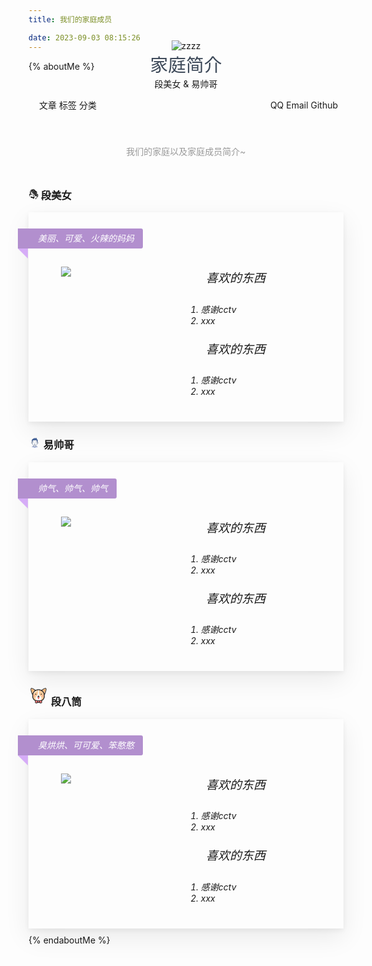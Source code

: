 ```yaml
---
title: 我们的家庭成员

date: 2023-09-03 08:15:26
---
```


{% aboutMe %}

<style>
  @media only screen and (max-width: 800px) {
    .swbk {
      padding: 26px 2px !important;
      margin: 0 !important;
    }

    .swbk ol {
      padding: 2px 10px;
    }
  }

  .swbk {
    position: relative;
    padding: 26px 20px;
    font-style: italic;
    margin: 10px 0px;
    -webkit-box-shadow: 0 14px 38px rgba(0, 0, 0, .08), 0 3px 8px rgba(0, 0, 0, .06);
    box-shadow: 0 14px 38px rgba(0, 0, 0, .08), 0 3px 8px rgba(0, 0, 0, .06);
    -webkit-transition: all .3s ease 0s, -webkit-transform .6s cubic-bezier(.6, .2, .1, 1) 0s;
    transition: all .3s ease 0s, -webkit-transform .6s cubic-bezier(.6, .2, .1, 1) 0s;
    transition: all .3s ease 0s, transform .6s cubic-bezier(.6, .2, .1, 1) 0s;
    transition: all .3s ease 0s, transform .6s cubic-bezier(.6, .2, .1, 1) 0s, -webkit-transform .6s cubic-bezier(.6, .2, .1, 1) 0s;
  }

  .swbk:hover {
    -webkit-transform: translateY(-4px);
    transform: translateY(-4px);
    -webkit-box-shadow: 0 14px 38px rgba(0, 0, 0, .14), 0 3px 8px rgba(0, 0, 0, .12);
    box-shadow: 0 14px 38px rgba(0, 0, 0, .14), 0 3px 8px rgba(0, 0, 0, .12);
  }

  .swbk:before {
    content: " “ ";
    top: 56px;
    left: -14px;
  }

  .swbk:after {
    content: " ” ";
    bottom: 8px;
    right: 5px;
  }

  .swbk:after,
  .swbk:before {
    position: absolute;
    font-style: normal;
    font-weight: 600;
    font-size: 42px;
    text-decoration: inherit;
  }

  .ziwojieshao .swbk:after,
  .ziwojieshao .swbk:before {
    display: none;
  }

  body.dark .swbk:after,
  body.dark .swbk:before {
    color: #d2c9c9;
  }

  .swbk p {
    font-size: 19px !important;
    line-height: 2.4rem;
    text-indent: 2rem;
    font-style: italic;
    font-family: 'Architects Daughter', cursive !important;
  }

  .swbk .label {
    display: inline-block;
    position: relative;
    margin-bottom: 10px;
    padding: 0 14px 0 32px;
    height: 32px;
    line-height: 32px;
    border-radius: 0 3px 3px 0;
    background-color: currentColor;
  }

  .swbk .label span {
    color: #fff;
  }

  .swbk .label:after {
    content: "";
    position: absolute;
    top: 100%;
    left: 0;
    width: 0;
    height: 0;
    background-color: transparent;
    border-style: solid;
    border-width: 0 16px 16px 0;
    border-color: transparent;
    border-right-color: currentColor;
    -webkit-filter: brightness(120%);
    filter: brightness(120%);
  }

  @media screen and (min-width: 768px) {
    .swbk .label {
      left: -37px;
    }
  }

  @media screen and (max-width: 767px) {
    .swbk .label {
      left: -18px;
    }

    .swbk p {
      padding: 2px 8px;
    }
  }

  .center-align {
    text-align: center
  }


  .introduction {
    margin: 1.5rem auto 3rem;
    max-width: 600px;
    color: #999;
  }

</style>
<main>
  <div id="aboutme">
    <div>
      <div>
        <div style="display: flex;align-items: center;text-align-last: center;">
          <div  style="flex: 0.5;">
            <span>文章</span>
            <span>标签</span>
            <span>分类</span>
          </div>
          <div  style="flex: 1;">
            <div style="position: relative;top: -64px;">
              <div class="avatar toupic" style="position: relative;">
                <img src="http://localhost:9000/medias/avatar.jpg" alt="zzzz"
                  class="circle responsive-img avatar-img">
              </div>
              <div class="author">
                <div style="margin-bottom: 0.1rem;font-size: 1.8rem;font-weight: 500;color: #3C4858;font-family: MV Boli;">家庭简介</div>
                <div class="career">段美女 & 易帅哥</div>
              </div>
            </div>
          </div>
          <div style="flex: 0.5;" >
            <div class="social-link">
              <span>QQ</span>
              <span>Email</span>
              <span>Github</span>
            </div>
          </div>
        </div>
        <div class="introduction center-align">
          我们的家庭以及家庭成员简介~
        </div>
        <div class="ziwojieshao">
          <h3><svg t="1693705693251" class="icon" viewBox="0 0 1024 1024" version="1.1" xmlns="http://www.w3.org/2000/svg" p-id="6499" width="16" height="16"><path d="M999.499 600.463c-10.071-39.555-33.716-68.565-69.593-87.543-13.819-7.309-28.281-13.393-42.275-20.381-6.521-3.255-12.655-7.292-18.902-11.08-1.354-0.82-2.438-2.087-4.338-3.756 30.46-4.156 57.04-15.37 80.773-33.438-1.602 0.749-3.21 1.482-4.801 2.249-19.645 9.466-39.423 18.609-61.241 21.952-5.367 0.823-10.856 0.827-16.247 1.525-4.921 0.638-7.405-1.684-9.318-5.907-7.098-15.667-5.835-31.521-1.229-47.395 1.797-6.19 4.256-12.199 6.624-18.208 30.09-76.343 4.62-151.398-65.712-193.656a250.238 250.238 0 0 0-54.834-24.57c-21.386-6.64-38.895-18.817-52.635-36.142-11.199-14.122-21.706-28.819-32.006-43.619-37.282-53.57-88.292-85.189-152.442-95.939C492.466 3.072 483.51 2.17 474.6 1h-38.837c-1.315 0.281-2.618 0.725-3.947 0.818-36.972 2.618-72.627 11.021-107.011 24.728-38.354 15.29-73.479 35.731-102.1 66.052-16.254 17.219-28.832 36.665-33.81 60.236-2.72 12.88-2.673 25.763 1.006 39.676 1.975-6.297 3.42-11.529 5.244-16.625 15.253-42.592 45.204-71.768 84.738-91.882 38.689-19.685 80.191-27.868 123.296-28.453 30.834-0.417 61.17 3.296 90.489 13.381 32.576 11.205 59.647 30.978 84.145 54.622 19.724 19.038 39.272 38.255 58.882 57.412 0.12 0.117-0.021 0.503-0.025 0.596-11.822-5.482-23.463-11.438-35.521-16.36-29.594-12.078-57.446-26.996-83.623-45.545-44.015-31.191-93.367-45.156-147.391-41.832-29.537 1.817-58.142 8.573-86.773 15.654-15.555 3.848-27.805 13.047-41.616 20.583 1.342 2.674 2.372 4.98 3.618 7.164 8.757 15.36 21.591 26.707 36.393 35.83 38.938 24 82.134 35.118 127.009 39.996 28.417 3.091 57.092 3.728 85.557 6.469 37.527 3.615 74.525 10.328 110.063 23.448 23.514 8.683 45.568 19.952 63.041 38.536 3.849 4.094 7.139 8.712 10.688 13.09-8.253-3.287-15.666-7.411-23.401-10.787-35.097-15.319-72.338-22.602-109.859-28.617-29.407-4.715-58.962-8.532-88.312-13.558-27.489-4.707-54.739-10.785-82.195-15.688-23.292-4.162-46.671-7.77-69.098-15.677-32.309-11.392-56.681-31.279-68.878-64.238-0.197-0.534-0.755-0.933-1.358-1.648-4.565 6.375-8.593 12.725-13.373 18.449-4.092 4.902-4.839 10.037-4.176 16.093 2.698 24.595 15.333 43.645 33.029 59.867 19.332 17.721 41.896 30.272 65.996 40.12 38.107 15.568 77.403 25.919 118.917 26.283 18.732 0.166 37.471 0.453 56.19 1.147 30.336 1.124 60.473 3.979 89.857 12.234 53.625 15.066 91.428 47.364 108.269 101.358 6.162 19.762 10.096 40.23 14.766 60.441 3.59 15.542 5.06 31.612 12.615 46.102 12.611 24.182 31.74 41.878 54.863 55.618 5.906 3.509 12.093 6.543 19.139 10.326-22.872-4.688-41.595-14.509-56.838-30.919-16.32-17.569-26.976-38.335-34.699-60.729-7.765-22.51-14.22-45.511-22.853-67.673-20.136-51.684-55.965-86.11-111.482-97.916-27.759-5.903-55.949-7.588-84.144-9.612-28.34-2.035-56.896-3.012-84.901-7.382-81.432-12.709-144.474-54.503-189.046-123.958-0.552-0.86-1.257-1.623-2.641-3.387 0.39 2.575 0.524 3.91 0.801 5.214 4.207 19.892 14.229 36.786 27.704 51.583 31.963 35.101 70.979 58.933 116.638 72.013 38.103 10.916 77.203 14.353 116.55 16.331 30.946 1.556 61.841 3.494 92.442 9.042 47.35 8.587 83.289 32.89 106.521 75.357 0.668 1.222 1.155 2.542 1.729 3.816-1.191-0.334-1.717-0.99-2.196-1.677-21.941-31.379-51.299-52.377-88.377-61.971-33.733-8.728-68.359-9.578-102.943-10.051-25.535-0.349-51.091 0.276-76.605-0.556-18.778-0.612-37.636-3.358-54.242-12.729-22.804-12.869-45.626-25.947-67.116-40.843-33.976-23.553-60.097-54.126-75.318-93.174-0.208-0.534-0.671-0.969-1.689-2.393-0.434 9.76-2.008 18.547-0.968 27.013 2.662 21.663 12.7 40.429 25.709 57.613 22.891 30.234 52.991 51.628 85.943 69.458 2.688 1.454 5.661 2.622 7.922 4.591 19.204 16.73 41.407 28.54 64.064 39.688 4.377 2.152 8.963 4.602 12.281 8.042 8.829 9.151 18.398 18.028 25.214 28.6 25.551 39.639 34.527 82.982 27.049 129.845-3.216 20.148-5.35 40.549-2.73 61.057 3.193 25.015 13.828 45.443 36.429 58.232 3.305 1.871 4.357 3.542 3.974 7.448-2.842 28.968 3.314 55.312 24.297 76.683 23.447 23.883 52.231 36.143 85.581 36.335 43.8 0.251 71.032-26.907 70.503-69.157-0.248-19.712-21.455-39.531-41.113-38.42-10.48 0.593-17.022 8.567-14.846 18.448 0.528-1.074 0.943-1.956 1.392-2.822 1.908-3.685 3.897-7.699 8.738-7.483 4.946 0.221 7.177 4.277 8.693 8.322 2.973 7.924 3.404 16.089 0 23.94-8.791 20.276-25.42 30.037-46.434 32.896-20.611 2.804-34.981-7.219-45.308-24.089-9.403-15.36-11.581-32.462-11.629-50.076-0.015-4.184 1.02-6.179 5.492-7.287 11.825-2.934 22.396-8.689 32.038-16.159-11.68 5.098-23.487 9.441-37.712 9.946 2.902-14.76 4.771-28.97 8.583-42.634 7.086-25.379 15.644-50.345 22.985-75.656 14.718-50.725 5.931-95.977-32.413-133.957-3.119-3.089-6.411-6.005-9.624-9.002 1.553-0.301 2.846-0.109 3.971 0.432 12.101 5.819 24.258 11.542 36.186 17.701 1.999 1.033 3.819 3.85 4.305 6.142 3.104 14.644 5.569 29.426 8.69 44.067 8.72 40.924 20.797 80.718 40.732 117.775 17.617 32.749 38.474 62.86 70.681 83.076 17.14 10.758 34.547 21.18 52.402 30.682 24.182 12.864 49.23 24.109 73.315 37.14 25.926 14.024 38.556 41.651 34.087 70.749-4.323 28.153-17.974 51.457-38.758 70.136-32.674 29.362-66.165 57.818-99.478 86.463-3.142 2.701-3.694 5.037-2.723 8.729 4.719 17.949 16.043 30.183 32.787 37.337 6.632 2.833 13.858 4.274 20.813 6.35h21.462c10.918-3.073 21.873-6.025 32.733-9.293 3.342-1.005 6.424-2.875 10.512-4.759-4.336-1.605-7.823-2.767-11.208-4.172-20.008-8.307-26.57-22.734-19.342-43.162 6.118-17.301 17.314-31.474 28.657-45.555 11.518-14.297 23.095-28.565 34.078-43.272 4.743-6.353 8.311-13.646 11.902-20.769 1.628-3.226 3.356-4.221 6.939-4.18 35.623 0.411 65.39-12.325 88.318-40.008 12.079-14.583 16.558-32.351 19.51-50.305 1.881-11.438 1.093-23.312 1.632-34.982 0.071-1.554 0.516-3.393 1.457-4.559 15.503-19.215 24.193-41.188 26.954-65.62 0.131-1.158 0.575-2.281 0.874-3.42v-24.527c-1.476-7.986-2.499-16.096-4.5-23.953zM516.648 505.91c0.432 20.613-2.254 40.794-7.44 60.615-8.255 31.566-17.017 63-25.656 94.824-8.27-3.22-14.857-9.374-19.246-18.002-5.873-11.547-8.33-24.038-10.181-36.713-3.313-22.681-1.136-45.058 2.394-67.569 4.383-27.937 4.788-55.957-3.106-83.558-5.406-18.898-15.033-35.293-28.945-49.175a272.274 272.274 0 0 1-3.564-3.646c-0.111-0.117-0.15-0.302-0.716-1.484 23.586 11.201 46.05 22.078 65.273 38.536 20.332 17.41 30.627 39.351 31.187 66.172z m152.773-299.496c-0.879-0.791-1.771-1.569-2.084-3.28 11.141 5.92 23.008 10.798 33.294 17.95 37.311 25.942 65.145 59.982 83.235 101.755 5.056 11.671 7.398 23.977 6.91 36.81-0.988 26.012-1.779 52.029-2.69 79.194-10.69-10.118-18.573-21.298-22.091-34.532-4.35-16.371-7.606-33.103-10.206-49.853-3.83-24.673-7.976-49.232-21.871-70.573-18.435-28.315-39.278-54.746-64.497-77.471z m-91.562 248.968c-0.729-4.682-1.444-9.366-2.37-15.378 2.461 1.999 4.004 3.188 5.476 4.456 26.38 22.722 43.271 51.668 55.21 83.916 12.391 33.471 28.601 64.757 53.744 90.635 6.973 7.177 14.721 13.602 21.33 19.654-69.29-42.157-120.255-98.932-133.39-183.283z m127.036 70.465c-7.876-22.937-13.797-46.543-20.604-69.847l1.521-0.765c4.568 13.332 8.733 26.818 13.825 39.945 4.48 11.55 9.379 23.024 15.174 33.962 16.781 31.684 42.297 52.039 77.887 59.735a784.594 784.594 0 0 1 63.146 16.44c16.526 5.048 31.356 13.833 44.52 26.714-10.317-2.341-19.686-4.923-29.219-6.532-19.124-3.227-38.459-5.298-57.494-8.953-52.842-10.144-90.924-38.77-108.756-90.699z m190.22 89.183c8.537 6.115 14.839 13.563 19.252 22.555l-19.252-22.555z m-31.451 225.682c0.621-2.057 1.086-3.765 1.649-5.438 12.51-37.029 6.518-71.804-13.086-104.764-6.596-11.094-16.445-19.101-27.541-25.32-20.772-11.646-41.854-22.733-62.661-34.319-10.827-6.028-21.339-12.621-31.992-18.959 0.276-0.385 0.557-0.769 0.835-1.149 21.126 11.831 43.939 18.931 67.322 24.4 16.888 3.95 33.895 7.419 50.677 11.763 20.888 5.406 40.197 13.907 54.536 31.042 6.973 8.331 12.203 17.558 15.506 27.917 0.924 2.892 0.481 4.664-2.454 6.083-7.933 3.827-15.734 7.923-23.389 12.646 9.203-2.55 18.404-5.1 27.602-7.647 7.516 32.185-21.183 74.739-57.004 83.745zM971.35 696.928c-0.497 1.002-1.118 1.944-1.279 2.225-7.175-11.185-13.965-22.708-21.739-33.523-4.413-6.141-10.495-11.073-15.701-16.662-1.177-1.265-2.525-2.952-2.64-4.527-2.227-30.991-18.956-53.225-42.846-71.063-20.679-15.442-43.887-26.116-68.279-33.942-16.304-5.229-28.852-14.867-39.308-27.897-16.12-20.088-27.618-42.863-38.186-66.144-3.628-7.99-6.561-16.294-9.81-24.455l1.108-0.564c0.598 0.652 1.282 1.244 1.782 1.964 13.531 19.5 31.229 33.955 52.724 43.929 1.9 0.884 4.222 2.76 4.675 4.59 9.095 36.658 32.76 61.566 65.126 78.388 15.275 7.939 32.167 12.791 48.39 18.877 9.388 3.522 19.037 6.373 28.331 10.12 27.369 11.032 41.478 32.626 46.62 60.664 3.716 20.237 0.138 39.624-8.968 58.02zM113.602 511.08c10.972-3.646 22.157-6.677 33.033-10.583 19.591-7.034 30.777-21.645 35.791-41.407 2.816-11.1 2.464-22.263 0.375-33.426-3.836-20.496-12.246-39.329-22.262-57.321-17.116-30.744-18.572-62.69-9.55-95.873 5.933-21.817 15.895-41.935 25.918-62.04 1.783-3.575 3.154-7.354 4.715-11.04-1.29-0.078-1.85 0.234-2.199 0.703-14.927 19.957-28.417 40.759-37.386 64.183-8.562 22.361-11.999 45.297-7.735 69.116 3.284 18.338 11.382 34.781 19.42 51.346 5.543 11.424 11.563 23.023 14.471 35.234 6.403 26.9-3.119 46.952-27.029 58.364-7.198 3.435-14.728 6.181-22.145 9.147-10.093 4.035-20.515 7.378-30.264 12.114-12.271 5.959-19.978 16.113-22.979 29.608-0.172 0.773-0.659 1.476-1 2.213v22.484c1.417 6.608 2.833 13.217 4.248 19.826 1.054-2.014 0.979-3.873 1.065-5.727 0.583-12.588 3.014-24.563 10.423-35.214 8.17-11.74 20.17-17.413 33.09-21.707z" p-id="6500"></path><path d="M618.865 847.936c-5.347-4.947-10.688-10.238-16.921-13.841-70.619-40.819-144.394-48.26-221.253-19.881-4.012 1.481-7.06 1.465-10.358-1.036-5.696-4.319-11.474-8.528-17.216-12.785-22.413-16.619-44.662-33.471-67.351-49.707-6.126-4.384-13.461-7.197-20.476-10.181-4.824-2.051-8.805-0.609-12.467 3.785-21.547 25.869-28.423 54.52-18.895 87.269 4.352 14.954 7.395 30.372 9.82 45.77 1.151 7.314-0.538 15.078-0.954 22.891 3.358-0.835 6.758-1.911 10.242-2.504 7.481-1.271 15.118-3.753 22.489-3.174 41.816 3.279 83.08 10.091 123.278 22.383 34.231 10.468 67.032 24.184 94.851 47.286 11.665 9.688 21.774 21.252 32.567 31.937 5.229-6.884 11.116-14.771 17.151-22.546 19.726-25.411 39.818-50.547 59.103-76.289 7.397-9.873 13.164-20.996 19.344-31.739 3.699-6.434 2.369-12.713-2.954-17.638z m-334.92-283.307c18.19 5.637 36.141 12.046 54.296 17.801 2.21 0.701 5.407 0.125 7.526-1.015 17.429-9.36 29.011-23.81 35.859-42.224 0.549-1.475 1.201-2.906 1.806-4.36 0.552 0.092 1.104 0.185 1.654 0.275l-2.657 50.407c14.099-1.109 24.568-8.44 28.765-21.154 6.45-19.548 3.294-39.216 0.498-59.585-9.95 7.671-19.093 14.972-28.499 21.914-14.224 10.5-29.452 19.091-47.141 22.22-13.412 2.372-25.532-6.926-25.905-20.526-0.259-9.476-3.548-15.221-13.092-17.778-6.958-1.865-9.56-6.783-9.261-14.018 0.068-1.692 0.355-3.375 0.604-5.63-1.039-0.412-1.799-0.732-2.571-1.016-9.89-3.644-13.564-9.597-12.371-20.022 0.232-2.027 0.627-4.066 0.564-6.09-0.139-4.518-1.414-7.765-6.766-9.109-5.866-1.475-11.405-4.338-16.994-6.805-3.946-1.742-5.158-4.756-4.309-9.159 2.031-10.521 3.28-21.2 5.521-31.671 4.206-19.659 1.539-37.655-8.37-55.563-9.18-16.594-16.362-34.385-23.371-52.065-11.409-28.779-22.307-57.786-28.663-88.234-0.491-2.352-0.917-4.716-1.609-8.29-11.623 20.983-22.524 40.809-29.764 62.325-3.023 8.985-5.715 18.265-6.973 27.625-3.679 27.374 1.153 53.847 12.726 78.606 9.777 20.919 21.856 40.75 32.392 61.331 4.771 9.323 9.303 19.009 12.097 29.042 3.877 13.928-1.119 24.607-13.979 31.087-8.279 4.17-17.332 6.905-26.202 9.772-13.255 4.284-27.033 7.178-39.923 12.331-32.523 13.002-48.379 38.333-46.655 73.169 0.986 19.944 7.874 38.546 13.712 57.406 4.513 14.58 9.327 29.263 11.671 44.265 2.697 17.252-5.104 26.291-22.406 29.911-3.814 0.8-7.703 1.237-12.161 1.936 20.055 14.019 59.991 7.665 70.423-24.386 3.338-10.258 4.483-20.765 2.48-31.25-2.836-14.853-6.797-29.488-9.803-44.313-4.602-22.695 0.629-35.515 21.173-46.068 14.739-7.571 30.734-12.698 46.182-18.879 1.105-0.442 2.325-0.595 3.374-0.854-9.78 5.877-19.979 11.093-29.171 17.709-26.233 18.877-36.292 44.804-30.338 76.398 2.572 13.654 7.212 26.906 10.594 40.422 6.104 24.389-0.958 41.126-22.525 54.095-2.808 1.688-5.68 3.271-8.357 4.807h34.036c0.266-4.363 0.493-7.894 0.692-11.424 2.108-37.399 4.316-74.792 6.271-112.2 0.92-17.594 6.487-33.272 17.767-46.86 9.639-11.607 21.857-18.765 36.803-21.082 20.72-3.215 40.723 0.693 60.35 6.776z m-6.85-45.076c-2.654 10.668-21.459 22.786-35.945 24.559l35.945-24.559z" p-id="6501"></path></svg> 段美女</h3>
          <div class="swbk">
            <div class="label" style="color: rgb(178, 143, 206);">
              <span>美丽、可爱、火辣的妈妈</span>
            </div>
            <div style="display: flex">
                <p style="flex: 1;width: 20%;"><img src="http://localhost:9000/medias/avatar.jpg"/></p>
                <div style="flex: 1">
                    <div><p>喜欢的东西</p>
                    <ol>
                      <li>感谢cctv</li>
                      <li>xxx</li>
                    </ol>
                    </div>
                    <div><p>喜欢的东西</p>
                    <ol>
                      <li>感谢cctv</li>
                      <li>xxx</li>
                    </ol>
                    </div>
                </div>
            </div>
          </div>
        </div>
        <div class="ziwojieshao">
          <h3><svg t="1693706399588" class="icon" viewBox="0 0 1024 1024" version="1.1" xmlns="http://www.w3.org/2000/svg" p-id="8154" width="20" height="20"><path d="M282.3 896.1c67.2 40.3 145.8 63.4 229.8 63.4s162.6-23.2 229.8-63.4c-56.4-50.6-138.4-82.5-229.8-82.5s-173.5 31.9-229.8 82.5z" fill="#B7C3EA" p-id="8155"></path><path d="M512.1 823.7c87.4 0 166.2 30 220.7 77.8 6-3.4 12-7 17.9-10.7-58.3-53.4-143.6-87.1-238.5-87.1S332 837.4 273.7 890.8c5.9 3.7 11.8 7.3 17.8 10.7 54.4-47.8 133.2-77.8 220.6-77.8z" fill="#1B345F" p-id="8156"></path><path d="M308.9 515c-18.3 0-20.9-37.1-20.9-37.4V322.9c27-62.5 71.6-65.7 81.2-65.7h2l6.1 0.4 3.4-4.9C417.4 195.9 451.1 188 482 188c15.9 0 32.7 2.5 50.4 5.1 12.4 1.8 25.2 3.8 38.6 4.9 5.5 0.5 10.8 0.7 16 0.7 41.4 0 63.3-15.6 74.3-28.6 16.6 39.6 1.5 80.3 1.4 80.7l-5.2 13.7 15.4-0.1c48 0 61.4 59.9 62.7 66 3.5 59.1 6.7 158.6 0.7 173.7-3.2 8-17.9 10.7-22.8 10.7H308.9z" fill="#476BA9" p-id="8157"></path><path d="M656.7 188.3c7.1 30.7-3.2 58.6-3.3 58.9L642.8 275h30.1c39.1 0 51.1 49.2 52.7 57.1 4.1 70.1 5.7 152.7 1.3 167.1-1.4 1.6-8 2.8-13.6 2.8h-404c-6 0-8.3-15.9-8.3-24.4V324.7c21-53.2 57.5-56.7 69.2-56.7h0.7l11.9 0.5 6.4-10.2c34.1-52.8 64.8-60.2 92.9-60.2 15.2 0 31.6 2.4 48.9 5 12.5 1.9 25.5 3.8 39.2 5 5.8 0.5 11.4 0.8 16.8 0.8 33.5 0 55.4-9.6 69.7-20.6m5.3-38s-12 38.6-74.9 38.6c-4.7 0-9.8-0.3-15.1-0.7-32.3-2.9-61.8-10.1-89.9-10.1-38.1 0-73.6 13.3-109.7 69.2 0 0 0.2-0.1-1.2-0.1-11.7 0-70.2 3.9-89.2 74v156.3s-2.1 44.4 26.9 44.4h404.5c1.2 0 25.8 0.5 32.1-15.5 9.1-22.9 0-177.3 0-177.3S732.2 255 672.9 255h-0.8s21.6-56.2-10.1-104.7z" fill="#1B345F" p-id="8158"></path><path d="M297.2 614.4c-30.8 0-55.9-25.1-55.9-55.9 0-30.8 25.1-55.9 55.9-55.9s55.9 25.1 55.9 55.9c0 30.8-25 55.9-55.9 55.9z" fill="#FFFFFF" p-id="8159"></path><path d="M297.2 510.6c26.4 0 47.8 21.5 47.8 47.8 0 26.4-21.5 47.8-47.8 47.8-26.4 0-47.8-21.5-47.8-47.8 0-26.3 21.4-47.8 47.8-47.8m0-16.2c-35.2 0-64 28.8-64 64s28.8 64 64 64 64-28.8 64-64-28.8-64-64-64z" fill="#1B345F" p-id="8160"></path><path d="M269.1 562.5c-0.8 0-1.6-0.1-2.3-0.3-4.3-1.3-6.7-5.8-5.4-10.1 0.2-0.8 6.2-19.9 22.4-26.2 9.6-3.7 20.3-2.2 31.7 4.5 3.8 2.3 5.1 7.2 2.8 11.1a8.11 8.11 0 0 1-11.1 2.8c-6.9-4.1-12.8-5.2-17.6-3.4-7.4 2.9-11.8 12.6-12.8 15.8-1 3.5-4.2 5.8-7.7 5.8z" fill="#1B345F" p-id="8161"></path><path d="M728.5 614.4c30.8 0 55.9-25.1 55.9-55.9 0-30.8-25.1-55.9-55.9-55.9s-55.9 25.1-55.9 55.9c-0.1 30.8 25 55.9 55.9 55.9z" fill="#FFFFFF" p-id="8162"></path><path d="M728.5 510.6c26.4 0 47.8 21.5 47.8 47.8 0 26.4-21.5 47.8-47.8 47.8-26.4 0-47.8-21.5-47.8-47.8-0.1-26.3 21.4-47.8 47.8-47.8m0-16.2c-35.2 0-64 28.8-64 64s28.8 64 64 64 64-28.8 64-64-28.8-64-64-64z" fill="#1B345F" p-id="8163"></path><path d="M756.5 562.5c0.8 0 1.6-0.1 2.3-0.3 4.3-1.3 6.7-5.8 5.4-10.1-0.2-0.8-6.2-19.9-22.4-26.2-9.6-3.7-20.3-2.2-31.7 4.5a8.11 8.11 0 0 0-2.8 11.1c2.3 3.8 7.2 5.1 11.1 2.8 6.9-4.1 12.8-5.2 17.6-3.4 7.4 2.9 11.8 12.6 12.8 15.8 1.1 3.5 4.3 5.8 7.7 5.8z" fill="#1B345F" p-id="8164"></path><path d="M588.8 826c0 18-8.8 34.2-22.9 45.8-13.7 11.3-32.3 10.8-53 10.8-20.6 0-39.3 0.5-52.9-10.7-14.1-11.6-22.9-27.9-22.9-45.9 0-35.4 34-64 75.8-64s75.9 28.6 75.9 64z" fill="#FFFFFF" p-id="8165"></path><path d="M508 896c-20.1 0-39.1-2.2-54.3-14.7-17.1-14.1-26.6-34-26.6-54.4 0-40.8 38.5-74.5 85.8-74.5s85.8 33 85.8 73.8c0 20.4-9.4 41.1-26.5 55.2-15.9 13.1-35.8 14.7-56.9 14.7h-4.9c-0.7-0.1-1.5-0.1-2.4-0.1z m5-124c-36.3 0-65.8 24.2-65.8 54 0 14.4 6.8 29.1 19.3 39.3 10.3 8.5 26 9.7 44.1 9.7h4.9c18.2 0 33.8-1.2 44.2-9.7 12.4-10.2 19.2-24.4 19.2-38.7-0.1-29.8-29.6-54.6-65.9-54.6z" fill="#1B345F" p-id="8166"></path><path d="M512.2 800.1c-108.2 0-196.3-88.1-196.3-196.3V489.7c0-108.2 88.1-196.3 196.3-196.3 108.2 0 196.3 88.1 196.3 196.3v114.1c0 108.3-88.1 196.3-196.3 196.3z" fill="#FFFFFF" p-id="8167"></path><path d="M512.2 301.5c103.8 0 188.2 84.4 188.2 188.2v114.1C700.4 707.6 616 792 512.2 792 408.4 792 324 707.6 324 603.8V489.7c-0.1-103.8 84.4-188.2 188.2-188.2m0-16.2c-112.4 0-204.4 92-204.4 204.4v114.1c0 112.4 92 204.4 204.4 204.4s204.4-92 204.4-204.4V489.7c0-112.4-92-204.4-204.4-204.4z" fill="#1B345F" p-id="8168"></path><path d="M378.3 451.2c-2 0-4-0.6-5.8-1.9-4.5-3.2-5.5-9.6-2.4-14.1 1.1-1.6 11.9-15.8 42.5-15.8 30 0 42 13 43.3 14.4 3.6 4.2 3.1 10.5-1.1 14.1-4.2 3.6-10.5 3.1-14.1-1.1-0.1-0.1-7.6-7.5-28.1-7.5-19.8 0-26.3 7.5-26.4 7.6-1.8 2.8-4.8 4.3-7.9 4.3zM509.5 702.5c-49.6 0-66.6-16.4-68.3-18.3-3.8-4-3.6-10.4 0.4-14.1 4-3.7 10.2-3.6 14 0.2 0.6 0.5 14.1 12.2 54 12.2 41.3 0 56.8-12.6 57-12.7 4.2-3.5 10.5-3.1 14 1 3.6 4.1 3.3 10.3-0.8 13.9-2.1 1.9-21.1 17.8-70.3 17.8z" fill="#1B345F" p-id="8169"></path><path d="M378.2 288.7S410 335.5 504 329.6 628.6 273 628.6 273l-250.4 15.7z" fill="#476BA9" p-id="8170"></path><path d="M510.9 744.7c-21.1 0-29.7-4.6-31.9-6-4.6-3-5.9-9.2-2.9-13.9 2.9-4.5 8.9-5.9 13.5-3.1 0.6 0.3 6.5 3 21.3 3 15.3 0 20.9-2.9 20.9-2.9 4.6-3.1 10.6-1.8 13.7 2.8 3.1 4.6 1.7 10.9-2.8 14.1-2.2 1.3-10.7 6-31.8 6zM572.4 451.2c-2 0-4-0.6-5.8-1.9-4.5-3.2-5.5-9.6-2.4-14.1 1.1-1.6 11.9-15.8 42.5-15.8 30 0 42 13 43.3 14.4 3.6 4.2 3.1 10.5-1.1 14.1-4.2 3.6-10.5 3.1-14.1-1.1-0.1-0.1-7.6-7.5-28.1-7.5-19.8 0-26.3 7.5-26.3 7.6-1.9 2.8-4.9 4.3-8 4.3z" fill="#1B345F" p-id="8171"></path><path d="M416.1 506.4m-21 0a21 21 0 1 0 42 0 21 21 0 1 0-42 0Z" fill="#1B345F" p-id="8172"></path><path d="M604.8 506.4m-21 0a21 21 0 1 0 42 0 21 21 0 1 0-42 0Z" fill="#1B345F" p-id="8173"></path><path d="M510.9 631.5c-24.3 0-33.7-12.7-34.7-14.1-3.1-4.6-2-10.8 2.6-13.9 4.5-3.1 10.5-2 13.7 2.3 0.5 0.5 5.2 5.7 18.4 5.7 13.4 0 17.8-5.4 18-5.6 3-4.6 9.1-5.7 13.7-2.7s5.8 9.4 2.8 14c-1 1.4-10.1 14.3-34.5 14.3z" fill="#1B345F" p-id="8174"></path><path d="M487.9 345.5c-85.8 0-116.6-43.8-118-45.8-3.1-4.6-1.9-10.8 2.6-13.9 4.6-3.1 10.8-1.9 13.9 2.6 1.3 1.9 30.8 42 116.9 36.6 86.9-5.4 115.6-49.9 116.8-51.8 2.9-4.7 9-6.2 13.8-3.3 4.7 2.9 6.2 9 3.3 13.7-1.4 2.3-34.5 55.2-132.6 61.4-5.8 0.3-11.4 0.5-16.7 0.5z" fill="#1B345F" p-id="8175"></path></svg>
            易帅哥</h3>
          <div class="swbk">
            <div class="label" style="color: rgb(178, 143, 206);">
              <span>帅气、帅气、帅气</span>
            </div>
            <div style="display: flex">
                <p style="flex: 1;width: 50%"><img src="http://localhost:9000/medias/avatar.jpg"/></p>
                <div style="flex: 1">
                    <div><p>喜欢的东西</p>
                    <ol>
                      <li>感谢cctv</li>
                      <li>xxx</li>
                    </ol>
                    </div>
                    <div><p>喜欢的东西</p>
                    <ol>
                      <li>感谢cctv</li>
                      <li>xxx</li>
                    </ol>
                    </div>
                </div>
            </div>
          </div>
        </div>
        <div class="ziwojieshao">
          <h3><svg t="1693706934985" class="icon" viewBox="0 0 1024 1024" version="1.1" xmlns="http://www.w3.org/2000/svg" p-id="9693" width="32" height="32"><path d="M673.8 257.2S795.2 143 875.2 150 827 476.9 815.6 476c-11.4-1-141.8-218.8-141.8-218.8z" fill="#FFCC9A" p-id="9694"></path><path d="M815.7 492c-0.5 0-1 0-1.5-0.1-8.4-0.7-13.9-7-20.7-15.9-4.6-6-10.7-14.7-18.2-25.7-12.3-18.3-28.6-43.8-48.5-75.6-33.7-54.1-66.4-108.7-66.8-109.3l-6.6-11 9.4-8.8c1.3-1.2 31.7-29.7 72.6-57.8 56.7-38.9 104.1-57 141.1-53.7 17.1 1.5 29.9 12.4 36.1 30.6 4.5 13.2 5.7 30.5 3.8 52.8-4.9 57.1-29.3 131.1-43.4 170.1-9.2 25.4-18.9 49.6-27.4 68.2-4.1 8.9-7.6 16.1-10.6 21.2-3 5.2-8.6 15-19.3 15zM694.3 260.2c46.2 76.9 96.4 157.2 119.1 189 10.9-22.9 29.1-67.8 44.9-118 24.1-76.8 32.8-136 23.2-158.5-2.5-5.9-5.1-6.6-7.7-6.8-54.6-4.7-140.6 60-179.5 94.3z" fill="#2D2D2D" p-id="9695"></path><path d="M755.3 250.2s53.8-50.6 89.2-47.5c35.5 3.1-21.4 144.9-26.4 144.5s-62.8-97-62.8-97z" fill="#FFAD69" p-id="9696"></path><path d="M350.2 257.2S228.8 143 148.8 150s48.2 326.9 59.6 326c11.4-1 141.8-218.8 141.8-218.8z" fill="#FFCC9A" p-id="9697"></path><path d="M208.3 492c-10.7 0-16.3-9.7-19.3-15.1-3-5.1-6.5-12.2-10.6-21.2-8.5-18.6-18.2-42.8-27.4-68.2-14.1-39-38.5-113-43.4-170.1-1.9-22.3-0.7-39.6 3.8-52.8 6.2-18.2 19-29.1 36.1-30.6 37-3.2 84.5 14.8 141.1 53.7 40.9 28 71.3 56.6 72.6 57.8l9.4 8.8-6.6 11c-0.3 0.5-33.1 55.2-66.7 109.3-19.8 31.8-36.2 57.3-48.5 75.6-7.4 11.1-13.6 19.7-18.2 25.7-6.8 8.8-12.3 15.1-20.7 15.9-0.6 0.2-1.1 0.2-1.6 0.2z m-52.2-326.3c-2 0-4 0.1-5.9 0.3-2.6 0.2-5.2 0.9-7.7 6.8-9.5 22.5-0.9 81.7 23.2 158.5 15.7 50.2 34 95.2 44.9 118 22.7-31.9 72.9-112.1 119.1-189-37.6-33.2-118.8-94.6-173.6-94.6z" fill="#2D2D2D" p-id="9698"></path><path d="M268.7 250.2s-53.8-50.6-89.2-47.5c-35.5 3.1 21.4 144.9 26.4 144.5 5-0.5 62.8-97 62.8-97z" fill="#FFAD69" p-id="9699"></path><path d="M568 803.5H456c-132.8 0-241.5-108.7-241.5-241.5v-59.5c0-155.1 126.9-282 282-282h31.6c154.8 0 281.4 126.7 281.4 281.4v60c0 132.9-108.7 241.6-241.5 241.6z" fill="#FFCC9A" p-id="9700"></path><path d="M568 819.5H456c-68.5 0-133.1-26.9-181.9-75.6S198.5 630.5 198.5 562v-59.5c0-40.1 7.9-79 23.5-115.7 15.1-35.4 36.6-67.3 64-94.7s59.3-48.9 94.7-64c36.7-15.6 75.7-23.5 115.7-23.5H528c40 0 78.9 7.9 115.5 23.5 35.4 15 67.2 36.5 94.5 63.9 27.4 27.4 48.8 59.2 63.9 94.5 15.6 36.7 23.5 75.5 23.5 115.5v60c0 68.5-26.9 133.1-75.6 181.9S636.5 819.5 568 819.5z m-71.5-583c-146.7 0-266 119.3-266 266V562c0 124.4 101.2 225.5 225.5 225.5h112c124.4 0 225.5-101.2 225.5-225.5v-60c0-146.4-119.1-265.4-265.4-265.4h-31.6z" fill="#2D2D2D" p-id="9701"></path><path d="M308.1 383.4c-3.2 0-6.5-1-9.3-3-7.2-5.2-8.8-15.2-3.6-22.3 28.4-39.4 67.1-69.7 112-87.5 8.2-3.3 17.5 0.8 20.8 9 3.3 8.2-0.8 17.5-9 20.8-39.2 15.5-73 42-97.8 76.4-3.2 4.2-8.1 6.6-13.1 6.6zM512.8 803.5c79.9 1.1 142.5-46.5 151.7-121.5 8.8-71.2-9.2-99.7-88.5-161-47.8-37-39.2-296.8-40.2-297.1h-47.7c-1.1 0.4 7.6 260.1-40.2 297.1-79.3 61.3-97.2 89.8-88.5 161 9.2 75 71.8 122.6 151.7 121.5" fill="#FFFFFF" p-id="9702"></path><path d="M476.3 610.3l7.1 71.5c4.8 18.1 12.6 28 28 28s24.5-11.7 28-28l8.3-72.4-38.3-12.4-33.1 13.3z" fill="#FF6666" p-id="9703"></path><path d="M568 819.5H456c-68.5 0-133.1-26.9-181.9-75.6S198.5 630.5 198.5 562v-59.5c0-40.1 7.9-79 23.5-115.7 15.1-35.4 36.6-67.3 64-94.7s59.3-48.9 94.7-64c36.7-15.6 75.7-23.5 115.7-23.5H528c40 0 78.9 7.9 115.5 23.5 35.4 15 67.2 36.5 94.5 63.9 27.4 27.4 48.8 59.2 63.9 94.5 15.6 36.7 23.5 75.5 23.5 115.5v60c0 68.5-26.9 133.1-75.6 181.9S636.5 819.5 568 819.5z m-71.5-583c-146.7 0-266 119.3-266 266V562c0 124.4 101.2 225.5 225.5 225.5h112c124.4 0 225.5-101.2 225.5-225.5v-60c0-146.4-119.1-265.4-265.4-265.4h-31.6z" fill="#2D2D2D" p-id="9704"></path><path d="M385.4 470.9h-33.8c-10.1 0-18.3-8.2-18.3-18.3 0-10.1 8.2-18.3 18.3-18.3h33.8c10.1 0 18.3 8.2 18.3 18.3 0 10.1-8.2 18.3-18.3 18.3zM672.4 470.9h-33.8c-10.1 0-18.3-8.2-18.3-18.3 0-10.1 8.2-18.3 18.3-18.3h33.8c10.1 0 18.3 8.2 18.3 18.3 0 10.1-8.2 18.3-18.3 18.3z" fill="#2D2D2D" p-id="9705"></path><path d="M469.3 556.9a42.7 27.3 0 1 0 85.4 0 42.7 27.3 0 1 0-85.4 0Z" fill="#2D2D2D" p-id="9706"></path><path d="M481.2 618.3c-5.9 0-11.8-1.4-17.2-4.1-9.3-4.6-16.2-12.6-19.5-22.4-1.4-4.2 0.9-8.7 5-10.1 4.2-1.4 8.7 0.9 10.1 5 1.9 5.8 6 10.4 11.5 13.2s11.6 3.1 17.4 1.2c11.9-4 18.4-16.9 14.4-28.9-1.4-4.2 0.9-8.7 5-10.1 4.2-1.4 8.7 0.9 10.1 5 6.8 20.3-4.2 42.3-24.4 49.1-4.1 1.4-8.3 2.1-12.4 2.1z" fill="#2D2D2D" p-id="9707"></path><path d="M542.8 618.3c-4.2 0-8.3-0.7-12.4-2-20.3-6.8-31.2-28.8-24.4-49.1 1.4-4.2 5.9-6.4 10.1-5 4.2 1.4 6.4 5.9 5 10.1-4 11.9 2.4 24.9 14.4 28.9 5.8 1.9 12 1.5 17.4-1.2 5.5-2.7 9.5-7.4 11.5-13.2 1.4-4.2 5.9-6.4 10.1-5 4.2 1.4 6.4 5.9 5 10.1-3.3 9.8-10.2 17.8-19.5 22.4-5.4 2.6-11.2 4-17.2 4z" fill="#2D2D2D" p-id="9708"></path><path d="M691.8 532.3a37.7 24.1 0 1 0 75.4 0 37.7 24.1 0 1 0-75.4 0Z" fill="#FF9292" p-id="9709"></path><path d="M256.8 532.3a37.7 24.1 0 1 0 75.4 0 37.7 24.1 0 1 0-75.4 0Z" fill="#FF9292" p-id="9710"></path><path d="M650.1 771c33 20.9 50.2 127.9-6 130.5-31.5 1.4-116.1-33.3-119.2-37l15.9-55.5s82.8-54.8 109.3-38z" fill="#FF7171" p-id="9711"></path><path d="M642.2 917.5c-15.8 0-40.6-5.9-73.7-17.5-11.9-4.2-24.1-8.9-34.4-13.2-16.9-7.1-19.1-9.2-21.5-11.9l-5.5-6.5L527 799l4.9-3.3c0.9-0.6 21.9-14.4 46.6-26.4 38.2-18.5 63.7-22.2 80.1-11.8 13.8 8.7 25.6 27.6 32.4 51.6 6.5 23.1 7.4 47.2 2.4 66-6.9 25.8-24.6 41.2-48.7 42.3-0.7 0.1-1.6 0.1-2.5 0.1z m-98.3-61.3c23.6 10.2 78.7 30.2 99.5 29.3 6.7-0.3 14.9-2.7 19.2-18.6 3.5-13.2 2.7-31.6-2.3-49.1-5.4-19.3-13.5-30-18.7-33.3-0.1-0.1-10.2-5.2-49.1 13.6-16.1 7.8-30.7 16.6-38 21.1l-10.6 37z" fill="#2D2D2D" p-id="9712"></path><path d="M378.7 771c-33 20.9-50.2 127.9 6 130.5 31.5 1.4 116.1-33.3 119.2-37L488.1 809s-82.8-54.8-109.4-38z" fill="#FF7171" p-id="9713"></path><path d="M386.6 917.5c-0.9 0-1.8 0-2.6-0.1-24.1-1.1-41.8-16.5-48.7-42.3-5-18.8-4.1-42.9 2.4-66 6.8-24.1 18.6-42.9 32.4-51.6 16.4-10.4 41.9-6.6 80.1 11.8 24.7 11.9 45.7 25.8 46.6 26.4l4.9 3.3 19.9 69.4-5.5 6.5c-2.3 2.7-4.6 4.7-21.5 11.9-10.3 4.3-22.5 9-34.4 13.2-32.9 11.6-57.7 17.5-73.6 17.5z m5.5-133.7c-3.4 0-4.7 0.7-4.8 0.7-5.2 3.3-13.3 14-18.7 33.3-4.9 17.5-5.8 35.9-2.3 49.1 4.2 15.9 12.5 18.3 19.2 18.6h1.5c21.8 0 75-19.3 98-29.3l-10.6-37c-7.3-4.6-22.1-13.5-38.2-21.3-24.9-11.9-38-14.1-44.1-14.1z" fill="#2D2D2D" p-id="9714"></path><path d="M284 408.6m-16 0a16 16 0 1 0 32 0 16 16 0 1 0-32 0Z" fill="#FFFFFF" p-id="9715"></path><path d="M620.3 850.7c-1.2 0-2.3-0.1-3.5-0.4-13.1-3-33.4-4.5-39.9-3-5.7 4.5-14 4.7-19.9-0.1-6.9-5.5-8-15.6-2.5-22.5 6.2-7.8 17.2-10.7 36.8-9.8 12 0.5 25 2.5 32.5 4.2 8.6 1.9 14 10.5 12.1 19.1-1.7 7.4-8.3 12.5-15.6 12.5z" fill="#FF8D8D" p-id="9716"></path><path d="M410 852.6c-7.3 0-13.9-5-15.6-12.5-1.9-8.6 3.5-17.2 12.1-19.1 7.5-1.7 20.5-3.6 32.5-4.2 19.6-0.9 30.6 2 36.8 9.8 5.5 6.9 4.4 17-2.5 22.5-5.9 4.7-14.2 4.6-19.9 0.1-6.5-1.4-26.7 0.1-39.9 3-1.2 0.3-2.4 0.4-3.5 0.4z" fill="#FF8D8D" p-id="9717"></path><path d="M562.2 826.9c0 1.6-0.1 3.2-0.2 4.8-2.4 25.5-23.9 45.5-50.1 45.5-27.8 0-50.3-22.5-50.3-50.3s22.5-50.3 50.3-50.3 50.3 22.5 50.3 50.3z" fill="#FF7171" p-id="9718"></path><path d="M511.9 893.2c-36.6 0-66.3-29.8-66.3-66.3s29.8-66.3 66.3-66.3c36.6 0 66.3 29.8 66.3 66.3 0 2.1-0.1 4.3-0.3 6.3-1.6 16.4-9.1 31.5-21.3 42.6a65.992 65.992 0 0 1-44.7 17.4z m0-100.6c-18.9 0-34.3 15.4-34.3 34.3s15.4 34.3 34.3 34.3c17.8 0 32.5-13.3 34.2-31 0.1-1.1 0.2-2.2 0.2-3.3-0.1-19-15.5-34.3-34.4-34.3z" fill="#2D2D2D" p-id="9719"></path><path d="M500 812.1m-8.2 0a8.2 8.2 0 1 0 16.4 0 8.2 8.2 0 1 0-16.4 0Z" fill="#FFFFFF" p-id="9720"></path></svg>
段八筒</h3>
          <div class="swbk">
            <div class="label" style="color: rgb(178, 143, 206);">
              <span>臭烘烘、可可爱、笨憨憨</span>
            </div>
            <div style="display: flex">
                <p style="flex: 1;width: 50%"><img src="http://localhost:9000/medias/avatar.jpg"/></p>
                <div style="flex: 1">
                    <div><p>喜欢的东西</p>
                    <ol>
                      <li>感谢cctv</li>
                      <li>xxx</li>
                    </ol>
                    </div>
                    <div><p>喜欢的东西</p>
                    <ol>
                      <li>感谢cctv</li>
                      <li>xxx</li>
                    </ol>
                    </div>
                </div>
            </div>
          </div>
        </div>
      </div>
    </div>
  </div>
</main>
{% endaboutMe %}
